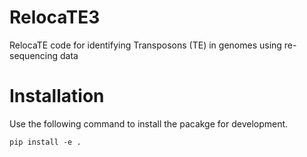 # RelocaTE3

RelocaTE code for identifying Transposons (TE) in genomes using re-sequencing data

# Installation

Use the following command to install the pacakge for development.

```
pip install -e .
```
